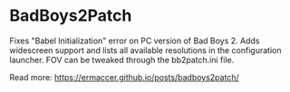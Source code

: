 # BadBoys2Patch

Fixes "Babel Initialization" error on PC version of Bad Boys 2. Adds widescreen support and lists all available resolutions in the configuration launcher. FOV can be tweaked through the bb2patch.ini file.

Read more:
https://ermaccer.github.io/posts/badboys2patch/
